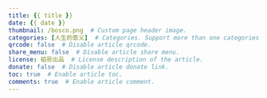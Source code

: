```yaml
---
title: {{ title }}
date: {{ date }}
thumbnail: /bosco.png  # Custom page header image.
categories: [人生的意义]  # Categories. Support more than one categories.
qrcode: false  # Disable article qrcode.
share_menu: false  # Disable article share menu.
license: 韬哥出品  # License description of the article.
donate: false  # Disable article donate link.
toc: true  # Enable article toc.
comments: true  # Enable article comment.
---
```


